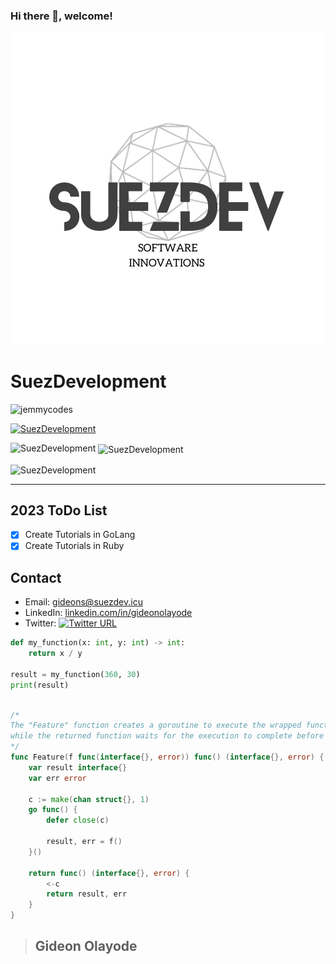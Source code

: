 

### Hi there 👋, welcome!
<div align="center">
	
![Success Alaska Development](/76E2255F-BB27-43D9-A432-825851F46496.png)

</div>


# **SuezDevelopment** 
<p align="left"> <img src="https://komarev.com/ghpvc/?username=SuezDevelopment&label=Profile%20views&color=0e75b6&style=flat" alt="jemmycodes" /> </p>

<p align="left"> <a href="https://github.com/ryo-ma/github-profile-trophy"><img src="https://github-profile-trophy.vercel.app/?username=SuezDevelopment&theme=dark#gh-dark-mode-only" alt="SuezDevelopment" /></a> </p>

<p><img align="left" src="https://github-readme-stats.vercel.app/api/top-langs?username=SuezDevelopment&show_icons=true&locale=en&layout=compact&theme=dark#gh-dark-mode-only" alt="SuezDevelopment" /></p>

<p>&nbsp;<img align="center" src="https://github-readme-stats.vercel.app/api?username=SuezDevelopment&hide=contribs,prs&count_private=true&show_icons=true&locale=en&theme=dark#gh-dark-mode-only&hide=contribs,prs" alt="SuezDevelopment" /></p>

<p><img align="center" src="https://github-readme-streak-stats.herokuapp.com/?user=SuezDevelopment&theme=dark#gh-dark-mode-only" alt="SuezDevelopment" /></p>

********
## 2023 ToDo List 
- [x] Create Tutorials in GoLang
- [x] Create Tutorials in Ruby

## Contact

- Email: [gideons@suezdev.icu](mailto:gideons@suezdev.icu)
- LinkedIn: [linkedin.com/in/gideonolayode](https://www.linkedin.com/in/gideonolayode/)
- Twitter: [![Twitter URL](https://img.shields.io/twitter/url/https/twitter.com/giddy1billion.svg?style=social&label=Follow%20%40giddy1billion)](https://twitter.com/giddy1billion)


```python
def my_function(x: int, y: int) -> int:
    return x / y

result = my_function(360, 30)
print(result) 

```


```go

/*
The "Feature" function creates a goroutine to execute the wrapped function asynchronously, 
while the returned function waits for the execution to complete before returning the result.
*/
func Feature(f func(interface{}, error)) func() (interface{}, error) {
	var result interface{}
	var err error

	c := make(chan struct{}, 1)
	go func() {
		defer close(c)

		result, err = f()
	}()

	return func() (interface{}, error) {
		<-c
		return result, err
	}
}

```


>## Gideon Olayode
